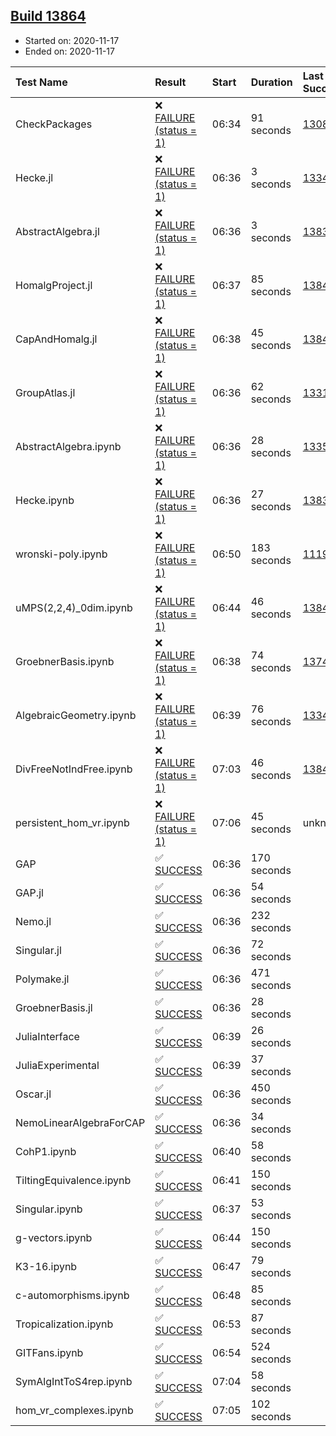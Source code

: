 ## [Build 13864](https://oscarci.mathematik.uni-kl.de/job/oscar/13864/)

* Started on: 2020-11-17
* Ended on: 2020-11-17

| Test Name    | Result | Start | Duration | Last Success | First Failure |
|:-------------|:-------|:------|:---------|:-------------|:--------------|
| CheckPackages | ❌ [FAILURE (status = 1)](https://oscarci.mathematik.uni-kl.de/job/oscar/13864/artifact/logs/build-13864/CheckPackages.log) | 06:34 | 91 seconds | [13085](https://oscarci.mathematik.uni-kl.de/job/oscar/13085/) | [13086](https://oscarci.mathematik.uni-kl.de/job/oscar/13086/) |
| Hecke.jl | ❌ [FAILURE (status = 1)](https://oscarci.mathematik.uni-kl.de/job/oscar/13864/artifact/logs/build-13864/Hecke.jl.log) | 06:36 | 3 seconds | [13341](https://oscarci.mathematik.uni-kl.de/job/oscar/13341/) | [13342](https://oscarci.mathematik.uni-kl.de/job/oscar/13342/) |
| AbstractAlgebra.jl | ❌ [FAILURE (status = 1)](https://oscarci.mathematik.uni-kl.de/job/oscar/13864/artifact/logs/build-13864/AbstractAlgebra.jl.log) | 06:36 | 3 seconds | [13837](https://oscarci.mathematik.uni-kl.de/job/oscar/13837/) | [13838](https://oscarci.mathematik.uni-kl.de/job/oscar/13838/) |
| HomalgProject.jl | ❌ [FAILURE (status = 1)](https://oscarci.mathematik.uni-kl.de/job/oscar/13864/artifact/logs/build-13864/HomalgProject.jl.log) | 06:37 | 85 seconds | [13845](https://oscarci.mathematik.uni-kl.de/job/oscar/13845/) | [13846](https://oscarci.mathematik.uni-kl.de/job/oscar/13846/) |
| CapAndHomalg.jl | ❌ [FAILURE (status = 1)](https://oscarci.mathematik.uni-kl.de/job/oscar/13864/artifact/logs/build-13864/CapAndHomalg.jl.log) | 06:38 | 45 seconds | [13845](https://oscarci.mathematik.uni-kl.de/job/oscar/13845/) | [13846](https://oscarci.mathematik.uni-kl.de/job/oscar/13846/) |
| GroupAtlas.jl | ❌ [FAILURE (status = 1)](https://oscarci.mathematik.uni-kl.de/job/oscar/13864/artifact/logs/build-13864/GroupAtlas.jl.log) | 06:36 | 62 seconds | [13311](https://oscarci.mathematik.uni-kl.de/job/oscar/13311/) | [13312](https://oscarci.mathematik.uni-kl.de/job/oscar/13312/) |
| AbstractAlgebra.ipynb | ❌ [FAILURE (status = 1)](https://oscarci.mathematik.uni-kl.de/job/oscar/13864/artifact/logs/build-13864/AbstractAlgebra.ipynb.log) | 06:36 | 28 seconds | [13355](https://oscarci.mathematik.uni-kl.de/job/oscar/13355/) | [13356](https://oscarci.mathematik.uni-kl.de/job/oscar/13356/) |
| Hecke.ipynb | ❌ [FAILURE (status = 1)](https://oscarci.mathematik.uni-kl.de/job/oscar/13864/artifact/logs/build-13864/Hecke.ipynb.log) | 06:36 | 27 seconds | [13837](https://oscarci.mathematik.uni-kl.de/job/oscar/13837/) | [13838](https://oscarci.mathematik.uni-kl.de/job/oscar/13838/) |
| wronski-poly.ipynb | ❌ [FAILURE (status = 1)](https://oscarci.mathematik.uni-kl.de/job/oscar/13864/artifact/logs/build-13864/wronski-poly.ipynb.log) | 06:50 | 183 seconds | [11192](https://oscarci.mathematik.uni-kl.de/job/oscar/11192/) | [11193](https://oscarci.mathematik.uni-kl.de/job/oscar/11193/) |
| uMPS(2,2,4)_0dim.ipynb | ❌ [FAILURE (status = 1)](https://oscarci.mathematik.uni-kl.de/job/oscar/13864/artifact/logs/build-13864/uMPS-2-2-4-_0dim.ipynb.log) | 06:44 | 46 seconds | [13841](https://oscarci.mathematik.uni-kl.de/job/oscar/13841/) | [13842](https://oscarci.mathematik.uni-kl.de/job/oscar/13842/) |
| GroebnerBasis.ipynb | ❌ [FAILURE (status = 1)](https://oscarci.mathematik.uni-kl.de/job/oscar/13864/artifact/logs/build-13864/GroebnerBasis.ipynb.log) | 06:38 | 74 seconds | [13748](https://oscarci.mathematik.uni-kl.de/job/oscar/13748/) | [13749](https://oscarci.mathematik.uni-kl.de/job/oscar/13749/) |
| AlgebraicGeometry.ipynb | ❌ [FAILURE (status = 1)](https://oscarci.mathematik.uni-kl.de/job/oscar/13864/artifact/logs/build-13864/AlgebraicGeometry.ipynb.log) | 06:39 | 76 seconds | [13341](https://oscarci.mathematik.uni-kl.de/job/oscar/13341/) | [13342](https://oscarci.mathematik.uni-kl.de/job/oscar/13342/) |
| DivFreeNotIndFree.ipynb | ❌ [FAILURE (status = 1)](https://oscarci.mathematik.uni-kl.de/job/oscar/13864/artifact/logs/build-13864/DivFreeNotIndFree.ipynb.log) | 07:03 | 46 seconds | [13845](https://oscarci.mathematik.uni-kl.de/job/oscar/13845/) | [13846](https://oscarci.mathematik.uni-kl.de/job/oscar/13846/) |
| persistent_hom_vr.ipynb | ❌ [FAILURE (status = 1)](https://oscarci.mathematik.uni-kl.de/job/oscar/13864/artifact/logs/build-13864/persistent_hom_vr.ipynb.log) | 07:06 | 45 seconds | unknown | unknown |
| GAP | ✅ [SUCCESS](https://oscarci.mathematik.uni-kl.de/job/oscar/13864/artifact/logs/build-13864/GAP.log) | 06:36 | 170 seconds |  |  |
| GAP.jl | ✅ [SUCCESS](https://oscarci.mathematik.uni-kl.de/job/oscar/13864/artifact/logs/build-13864/GAP.jl.log) | 06:36 | 54 seconds |  |  |
| Nemo.jl | ✅ [SUCCESS](https://oscarci.mathematik.uni-kl.de/job/oscar/13864/artifact/logs/build-13864/Nemo.jl.log) | 06:36 | 232 seconds |  |  |
| Singular.jl | ✅ [SUCCESS](https://oscarci.mathematik.uni-kl.de/job/oscar/13864/artifact/logs/build-13864/Singular.jl.log) | 06:36 | 72 seconds |  |  |
| Polymake.jl | ✅ [SUCCESS](https://oscarci.mathematik.uni-kl.de/job/oscar/13864/artifact/logs/build-13864/Polymake.jl.log) | 06:36 | 471 seconds |  |  |
| GroebnerBasis.jl | ✅ [SUCCESS](https://oscarci.mathematik.uni-kl.de/job/oscar/13864/artifact/logs/build-13864/GroebnerBasis.jl.log) | 06:36 | 28 seconds |  |  |
| JuliaInterface | ✅ [SUCCESS](https://oscarci.mathematik.uni-kl.de/job/oscar/13864/artifact/logs/build-13864/JuliaInterface.log) | 06:39 | 26 seconds |  |  |
| JuliaExperimental | ✅ [SUCCESS](https://oscarci.mathematik.uni-kl.de/job/oscar/13864/artifact/logs/build-13864/JuliaExperimental.log) | 06:39 | 37 seconds |  |  |
| Oscar.jl | ✅ [SUCCESS](https://oscarci.mathematik.uni-kl.de/job/oscar/13864/artifact/logs/build-13864/Oscar.jl.log) | 06:36 | 450 seconds |  |  |
| NemoLinearAlgebraForCAP | ✅ [SUCCESS](https://oscarci.mathematik.uni-kl.de/job/oscar/13864/artifact/logs/build-13864/NemoLinearAlgebraForCAP.log) | 06:36 | 34 seconds |  |  |
| CohP1.ipynb | ✅ [SUCCESS](https://oscarci.mathematik.uni-kl.de/job/oscar/13864/artifact/logs/build-13864/CohP1.ipynb.log) | 06:40 | 58 seconds |  |  |
| TiltingEquivalence.ipynb | ✅ [SUCCESS](https://oscarci.mathematik.uni-kl.de/job/oscar/13864/artifact/logs/build-13864/TiltingEquivalence.ipynb.log) | 06:41 | 150 seconds |  |  |
| Singular.ipynb | ✅ [SUCCESS](https://oscarci.mathematik.uni-kl.de/job/oscar/13864/artifact/logs/build-13864/Singular.ipynb.log) | 06:37 | 53 seconds |  |  |
| g-vectors.ipynb | ✅ [SUCCESS](https://oscarci.mathematik.uni-kl.de/job/oscar/13864/artifact/logs/build-13864/g-vectors.ipynb.log) | 06:44 | 150 seconds |  |  |
| K3-16.ipynb | ✅ [SUCCESS](https://oscarci.mathematik.uni-kl.de/job/oscar/13864/artifact/logs/build-13864/K3-16.ipynb.log) | 06:47 | 79 seconds |  |  |
| c-automorphisms.ipynb | ✅ [SUCCESS](https://oscarci.mathematik.uni-kl.de/job/oscar/13864/artifact/logs/build-13864/c-automorphisms.ipynb.log) | 06:48 | 85 seconds |  |  |
| Tropicalization.ipynb | ✅ [SUCCESS](https://oscarci.mathematik.uni-kl.de/job/oscar/13864/artifact/logs/build-13864/Tropicalization.ipynb.log) | 06:53 | 87 seconds |  |  |
| GITFans.ipynb | ✅ [SUCCESS](https://oscarci.mathematik.uni-kl.de/job/oscar/13864/artifact/logs/build-13864/GITFans.ipynb.log) | 06:54 | 524 seconds |  |  |
| SymAlgIntToS4rep.ipynb | ✅ [SUCCESS](https://oscarci.mathematik.uni-kl.de/job/oscar/13864/artifact/logs/build-13864/SymAlgIntToS4rep.ipynb.log) | 07:04 | 58 seconds |  |  |
| hom_vr_complexes.ipynb | ✅ [SUCCESS](https://oscarci.mathematik.uni-kl.de/job/oscar/13864/artifact/logs/build-13864/hom_vr_complexes.ipynb.log) | 07:05 | 102 seconds |  |  |
